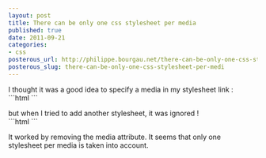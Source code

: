 ```yaml
---
layout: post
title: There can be only one css stylesheet per media
published: true
date: 2011-09-21
categories:
- css
posterous_url: http://philippe.bourgau.net/there-can-be-only-one-css-stylesheet-per-medi
posterous_slug: there-can-be-only-one-css-stylesheet-per-medi
---
```

<p>I thought it was a good idea to specify a media in my stylesheet link : <br />
```html
<link rel="stylesheet" href="/stylesheets/tags.css" type="text/css" name="tags stylesheet" media="screen" />
```
</p>
<p>but when I tried to add another stylesheet, it was ignored ! <br />
```html

<link rel="stylesheet" href="/stylesheets/common.css" type="text/css" name="main stylesheet" media="screen" />
<link rel="stylesheet" href="/stylesheets/tags.css" type="text/css" name="tags stylesheet" media="screen" />
```
</p>
<p>It worked by removing the media attribute. It seems that only one <br />stylesheet per media is taken into account.</p>
